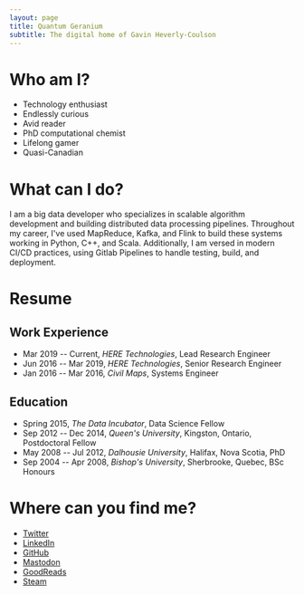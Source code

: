 ```yaml
---
layout: page
title: Quantum Geranium
subtitle: The digital home of Gavin Heverly-Coulson
---
```


# Who am I?
* Technology enthusiast
* Endlessly curious
* Avid reader
* PhD computational chemist
* Lifelong gamer
* Quasi-Canadian


# What can I do?
I am a big data developer who specializes in scalable algorithm development and building distributed data processing pipelines.
Throughout my career, I've used MapReduce, Kafka, and Flink to build these systems working in Python, C++, and Scala.
Additionally, I am versed in modern CI/CD practices, using Gitlab Pipelines to handle testing, build, and deployment.


# Resume
## Work Experience
* Mar 2019 -- Current, *HERE Technologies*, Lead Research Engineer
* Jun 2016 -- Mar 2019, *HERE Technologies*, Senior Research Engineer
* Jan 2016 -- Mar 2016, *Civil Maps*, Systems Engineer

## Education
* Spring 2015, *The Data Incubator*, Data Science Fellow
* Sep 2012 -- Dec 2014, *Queen's University*, Kingston, Ontario, Postdoctoral Fellow
* May 2008 -- Jul 2012, *Dalhousie University*, Halifax, Nova Scotia, PhD
* Sep 2004 -- Apr 2008, *Bishop's University*, Sherbrooke, Quebec, BSc Honours


# Where can you find me?
* [Twitter](https://twitter.com/gavin_h_c)
* [LinkedIn](https://www.linkedin.com/in/ghevcoul/)
* [GitHub](https://github.com/ghevcoul)
* [Mastodon](https://mastodon.technology/@ghevcoul)
* [GoodReads](https://goodreads.com/morvita)
* [Steam](https://steamcommunity.com/id/morvita/)
